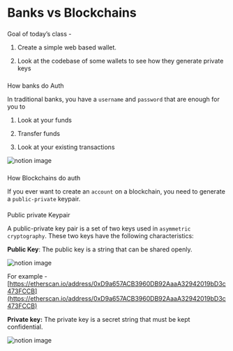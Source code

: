 # Banks vs Blockchains

### 

[](#80ed941d07e949e88baf7c0f4605279f "Goal of today’s class - ")Goal of today’s class -

1.  Create a simple web based wallet.

2.  Look at the codebase of some wallets to see how they generate private keys

### 

[](#a815184bad5a491abbb27ecaa988f6b7 "How banks do Auth")How banks do Auth

In traditional banks, you have a `username` and `password` that are enough for you to

1.  Look at your funds

2.  Transfer funds

3.  Look at your existing transactions

![notion image](https://www.notion.so/image/https%3A%2F%2Fprod-files-secure.s3.us-west-2.amazonaws.com%2F085e8ad8-528e-47d7-8922-a23dc4016453%2Fba23f265-1543-448d-8f2c-d52986bd09a0%2FScreenshot_2024-08-09_at_8.23.23_AM.png?table=block&id=0f101c44-5fee-45e8-a1e8-f2db9661a518&cache=v2)

### 

[](#9d37181e35344f4a8ca275ec50e1b3b0 "How Blockchains do auth")How Blockchains do auth

If you ever want to create an `account` on a blockchain, you need to generate a `public-private` keypair.

#### 

[](#182036b1969b4cb5877337960e258eda "Public private Keypair")Public private Keypair

A public-private key pair is a set of two keys used in `asymmetric cryptography`. These two keys have the following characteristics:

**Public Key**: The public key is a string that can be shared openly.

![notion image](https://www.notion.so/image/https%3A%2F%2Fprod-files-secure.s3.us-west-2.amazonaws.com%2F085e8ad8-528e-47d7-8922-a23dc4016453%2F7c2334e0-2dd1-47a7-ae62-123483a0ff20%2FScreenshot_2024-08-09_at_9.04.15_AM.png?table=block&id=62bcfb5e-7425-4afd-8ab8-9ff405edacfc&cache=v2)

For example - [https://etherscan.io/address/0xD9a657ACB3960DB92AaaA32942019bD3c473FCCB](https://etherscan.io/address/0xD9a657ACB3960DB92AaaA32942019bD3c473FCCB)

**Private key:** The private key is a secret string that must be kept confidential.

![notion image](https://www.notion.so/image/https%3A%2F%2Fprod-files-secure.s3.us-west-2.amazonaws.com%2F085e8ad8-528e-47d7-8922-a23dc4016453%2Faccdce45-cf54-42c0-9b67-3ede4a3d699b%2FScreenshot_2024-08-09_at_9.03.46_AM.png?table=block&id=35c174f2-4bc0-4ad1-b22c-0b849e775dfa&cache=v2)